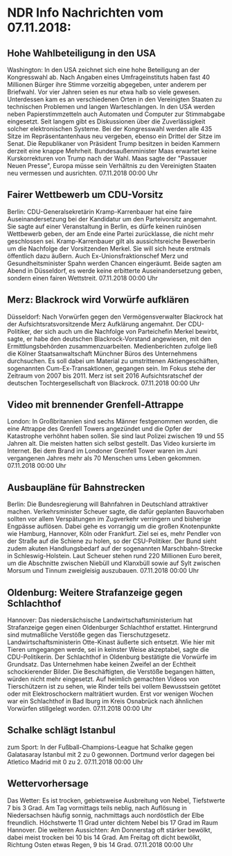 # NDR Info Nachrichten vom 07.11.2018:


## Hohe Wahlbeteiligung in den USA
Washington: In den USA zeichnet sich eine hohe Beteiligung an der Kongresswahl ab. Nach Angaben eines Umfrageinstituts haben fast 40 Millionen Bürger ihre Stimme vorzeitig abgegeben, unter anderem per Briefwahl. Vor vier Jahren seien es nur etwa halb so viele gewesen. Unterdessen kam es an verschiedenen Orten in den Vereinigten Staaten zu technischen Problemen und langen Warteschlangen. In den USA werden neben Papierstimmzetteln auch Automaten und Computer zur Stimmabgabe eingesetzt. Seit langem gibt es Diskussionen über die Zuverlässigkeit solcher elektronischen Systeme. Bei der Kongresswahl werden alle 435 Sitze im Repräsentantenhaus neu vergeben, ebenso ein Drittel der Sitze im Senat. Die Republikaner von Präsident Trump besitzen in beiden Kammern derzeit eine knappe Mehrheit. Bundesaußenminister Maas erwartet keine Kurskorrekturen von Trump nach der Wahl. Maas sagte der "Passauer Neuen Presse",  Europa müsse sein Verhältnis zu den Vereinigten Staaten neu vermessen und ausrichten. 07.11.2018 00:00 Uhr 

## Fairer Wettbewerb um CDU-Vorsitz
Berlin: CDU-Generalsekretärin Kramp-Karrenbauer hat eine faire Auseinandersetzung bei der Kandidatur um den Parteivorsitz angemahnt. Sie sagte auf einer Veranstaltung in Berlin, es dürfe keinen ruinösen Wettbewerb geben, der am Ende eine Partei zurücklasse, die nicht mehr geschlossen sei. Kramp-Karrenbauer gilt als aussichtsreiche Bewerberin um die Nachfolge der Vorsitzenden Merkel. Sie will sich heute erstmals öffentlich dazu äußern. Auch Ex-Unionsfraktionschef Merz und Gesundheitsminister Spahn werden Chancen eingeräumt. Beide sagten am Abend in Düsseldorf, es werde keine erbitterte Auseinandersetzung geben, sondern einen fairen Wettstreit. 07.11.2018 00:00 Uhr 

## Merz: Blackrock wird Vorwürfe aufklären
Düsseldorf: Nach Vorwürfen gegen den Vermögensverwalter Blackrock hat der Aufsichtsratsvorsitzende Merz Aufklärung angemahnt. Der CDU-Politiker, der sich auch um die Nachfolge von Parteichefin Merkel bewirbt, sagte, er habe den deutschen Blackrock-Vorstand angewiesen, mit den Ermittlungsbehörden zusammenzuarbeiten. Medienberichten zufolge ließ die Kölner Staatsanwaltschaft Münchner Büros des Unternehmens durchsuchen. Es soll dabei um Material zu umstrittenen Aktiengeschäften, sogenannten Cum-Ex-Transaktionen, gegangen sein. Im Fokus stehe der Zeitraum von 2007 bis 2011. Merz ist seit  2016 Aufsichtsratschef der deutschen Tochtergesellschaft von Blackrock. 07.11.2018 00:00 Uhr 

## Video mit brennender Grenfell-Attrappe
London: In Großbritannien sind sechs Männer festgenommen worden, die eine Attrappe des Grenfell Towers angezündet und die Opfer der Katastrophe verhöhnt haben sollen. Sie sind laut Polizei zwischen 19 und 55 Jahren alt. Die meisten hatten sich selbst gestellt. Das Video kursierte im Internet. Bei dem Brand im Londoner Grenfell Tower waren im Juni vergangenen Jahres mehr als 70 Menschen ums Leben gekommen. 07.11.2018 00:00 Uhr 

## Ausbaupläne für Bahnstrecken
Berlin: Die Bundesregierung will Bahnfahren in Deutschland attraktiver machen. Verkehrsminister Scheuer sagte, die dafür geplanten Bauvorhaben sollten vor allem Verspätungen im Zugverkehr verringern und bisherige Engpässe auflösen. Dabei gehe es vorrangig um die großen Knotenpunkte wie Hamburg, Hannover, Köln oder Frankfurt. Ziel sei es, mehr Pendler von der Straße auf die Schiene zu holen, so der CSU-Politiker. Der Bund sieht zudem akuten Handlungsbedarf auf der sogenannten Marschbahn-Strecke in Schleswig-Holstein. Laut Scheuer stehen rund 220 Millionen Euro bereit, um die Abschnitte zwischen Niebüll und Klanxbüll sowie auf Sylt zwischen Morsum und Tinnum zweigleisig auszubauen. 07.11.2018 00:00 Uhr 

## Oldenburg: Weitere Strafanzeige gegen Schlachthof
Hannover: Das niedersächsische Landwirtschaftsministerium hat Strafanzeige gegen einen Oldenburger Schlachthof erstattet. Hintergrund sind mutmaßliche Verstöße gegen das Tierschutzgesetz. Landwirtschaftsministerin Otte-Kinast äußerte sich entsetzt. Wie hier mit Tieren umgegangen werde, sei in keinster Weise akzeptabel, sagte die CDU-Politikerin. Der Schlachthof in Oldenburg bestätigte die Vorwürfe im Grundsatz. Das Unternehmen habe keinen Zweifel an der Echtheit schockierender Bilder. Die Beschäftigten, die Verstöße begangen hätten, würden nicht mehr eingesetzt. Auf heimlich gemachten Videos von Tierschützern ist zu sehen, wie Rinder teils bei vollem Bewusstsein getötet oder mit Elektroschockern malträtiert wurden. Erst vor wenigen Wochen war ein Schlachthof in Bad Iburg im Kreis Osnabrück nach ähnlichen Vorwürfen stillgelegt worden. 07.11.2018 00:00 Uhr 

## Schalke schlägt Istanbul
zum Sport: In der Fußball-Champions-League hat Schalke gegen Galatasaray Istanbul mit 2 zu 0 gewonnen. Dortmund verlor dagegen bei Atletico Madrid mit 0 zu 2. 07.11.2018 00:00 Uhr 

## Wettervorhersage
Das Wetter: Es ist trocken, gebietsweise Ausbreitung von Nebel, Tiefstwerte 7 bis 3 Grad. Am Tag vormittags teils neblig, nach Auflösung in Niedersachsen häufig sonnig, nachmittags auch nordöstlich der Elbe freundlich. Höchstwerte 11 Grad unter dichtem Nebel bis 17 Grad im Raum Hannover. Die weiteren Aussichten: Am Donnerstag oft stärker bewölkt, dabei meist trocken bei 10 bis 14 Grad. Am Freitag oft dicht bewölkt, Richtung Osten etwas Regen, 9 bis 14 Grad. 07.11.2018 00:00 Uhr 
